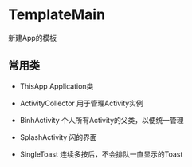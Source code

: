 # TemplateMain
新建App的模板

## 常用类
- ThisApp Application类
- ActivityCollector 	用于管理Activity实例
- BinhActivity	个人所有Activity的父类，以便统一管理
- SplashActivity	闪的界面



- SingleToast		连续多按后，不会排队一直显示的Toast